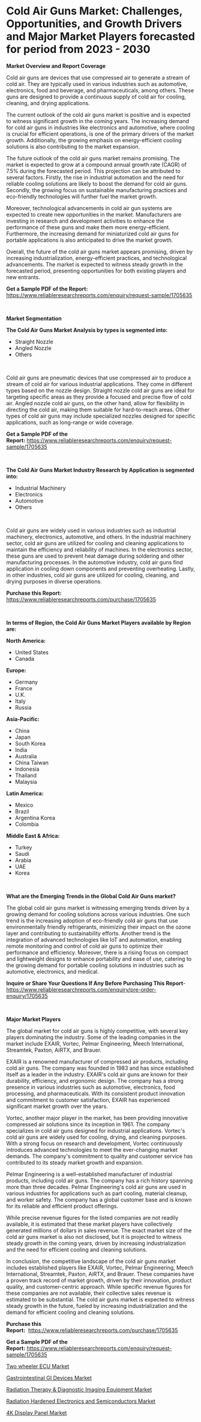 <p><h1>Cold Air Guns Market: Challenges, Opportunities, and Growth Drivers and Major Market Players forecasted for period from 2023 - 2030</h1></p><p><strong>Market Overview and Report Coverage</strong></p>
<p><p>Cold air guns are devices that use compressed air to generate a stream of cold air. They are typically used in various industries such as automotive, electronics, food and beverage, and pharmaceuticals, among others. These guns are designed to provide a continuous supply of cold air for cooling, cleaning, and drying applications.</p><p>The current outlook of the cold air guns market is positive and is expected to witness significant growth in the coming years. The increasing demand for cold air guns in industries like electronics and automotive, where cooling is crucial for efficient operations, is one of the primary drivers of the market growth. Additionally, the growing emphasis on energy-efficient cooling solutions is also contributing to the market expansion.</p><p>The future outlook of the cold air guns market remains promising. The market is expected to grow at a compound annual growth rate (CAGR) of 7.5% during the forecasted period. This projection can be attributed to several factors. Firstly, the rise in industrial automation and the need for reliable cooling solutions are likely to boost the demand for cold air guns. Secondly, the growing focus on sustainable manufacturing practices and eco-friendly technologies will further fuel the market growth.</p><p>Moreover, technological advancements in cold air gun systems are expected to create new opportunities in the market. Manufacturers are investing in research and development activities to enhance the performance of these guns and make them more energy-efficient. Furthermore, the increasing demand for miniaturized cold air guns for portable applications is also anticipated to drive the market growth.</p><p>Overall, the future of the cold air guns market appears promising, driven by increasing industrialization, energy-efficient practices, and technological advancements. The market is expected to witness steady growth in the forecasted period, presenting opportunities for both existing players and new entrants.</p></p>
<p><strong>Get a Sample PDF of the Report:</strong> <a href="https://www.reliableresearchreports.com/enquiry/request-sample/1705635">https://www.reliableresearchreports.com/enquiry/request-sample/1705635</a></p>
<p>&nbsp;</p>
<p><strong>Market Segmentation</strong></p>
<p><strong>The Cold Air Guns Market Analysis by types is segmented into:</strong></p>
<p><ul><li>Straight Nozzle</li><li>Angled Nozzle</li><li>Others</li></ul></p>
<p>&nbsp;</p>
<p><p>Cold air guns are pneumatic devices that use compressed air to produce a stream of cold air for various industrial applications. They come in different types based on the nozzle design. Straight nozzle cold air guns are ideal for targeting specific areas as they provide a focused and precise flow of cold air. Angled nozzle cold air guns, on the other hand, allow for flexibility in directing the cold air, making them suitable for hard-to-reach areas. Other types of cold air guns may include specialized nozzles designed for specific applications, such as long-range or wide coverage.</p></p>
<p><strong>Get a Sample PDF of the Report:</strong>&nbsp;<a href="https://www.reliableresearchreports.com/enquiry/request-sample/1705635">https://www.reliableresearchreports.com/enquiry/request-sample/1705635</a></p>
<p>&nbsp;</p>
<p><strong>The Cold Air Guns Market Industry Research by Application is segmented into:</strong></p>
<p><ul><li>Industrial Machinery</li><li>Electronics</li><li>Automotive</li><li>Others</li></ul></p>
<p>&nbsp;</p>
<p><p>Cold air guns are widely used in various industries such as industrial machinery, electronics, automotive, and others. In the industrial machinery sector, cold air guns are utilized for cooling and cleaning applications to maintain the efficiency and reliability of machines. In the electronics sector, these guns are used to prevent heat damage during soldering and other manufacturing processes. In the automotive industry, cold air guns find application in cooling down components and preventing overheating. Lastly, in other industries, cold air guns are utilized for cooling, cleaning, and drying purposes in diverse operations.</p></p>
<p><strong>Purchase this Report:</strong>&nbsp; <a href="https://www.reliableresearchreports.com/purchase/1705635">https://www.reliableresearchreports.com/purchase/1705635</a></p>
<p>&nbsp;</p>
<p><strong>In terms of Region, the Cold Air Guns Market Players available by Region are:</strong></p>
<p>
    <p> <strong> North America: </strong>
        <ul>
            <li>United States</li>
            <li>Canada</li>
        </ul>
        </p> 
    <p> <strong> Europe: </strong>
        <ul>
            <li>Germany</li>
            <li>France</li>
            <li>U.K.</li>
            <li>Italy</li>
            <li>Russia</li>
        </ul>
        </p> 
    <p> <strong> Asia-Pacific: </strong>
        <ul>
            <li>China</li>
            <li>Japan</li>
            <li>South Korea</li>
            <li>India</li>
            <li>Australia</li>
            <li>China Taiwan</li>
            <li>Indonesia</li>
            <li>Thailand</li>
            <li>Malaysia</li>
        </ul>
        </p> 
    <p> <strong> Latin America: </strong>
        <ul>
            <li>Mexico</li>
            <li>Brazil</li>
            <li>Argentina Korea</li>
            <li>Colombia</li>
        </ul>
        </p> 
    <p> <strong> Middle East & Africa: </strong>
        <ul>
            <li>Turkey</li>
            <li>Saudi</li>
            <li>Arabia</li>
            <li>UAE</li>
            <li>Korea</li>
        </ul>
    </p>
    </p>
<p>&nbsp;</p>
<p><strong>What are the Emerging Trends in the Global Cold Air Guns market?</strong></p>
<p><p>The global cold air guns market is witnessing emerging trends driven by a growing demand for cooling solutions across various industries. One such trend is the increasing adoption of eco-friendly cold air guns that use environmentally friendly refrigerants, minimizing their impact on the ozone layer and contributing to sustainability efforts. Another trend is the integration of advanced technologies like IoT and automation, enabling remote monitoring and control of cold air guns to optimize their performance and efficiency. Moreover, there is a rising focus on compact and lightweight designs to enhance portability and ease of use, catering to the growing demand for portable cooling solutions in industries such as automotive, electronics, and medical.</p></p>
<p><strong>Inquire or Share Your Questions If Any Before Purchasing This Report</strong>- <a href="https://www.reliableresearchreports.com/enquiry/pre-order-enquiry/1705635">https://www.reliableresearchreports.com/enquiry/pre-order-enquiry/1705635</a></p>
<p>&nbsp;</p>
<p><strong>Major Market Players</strong></p>
<p><p>The global market for cold air guns is highly competitive, with several key players dominating the industry. Some of the leading companies in the market include EXAIR, Vortec, Pelmar Engineering, Meech International, Streamtek, Paxton, AiRTX, and Brauer.</p><p>EXAIR is a renowned manufacturer of compressed air products, including cold air guns. The company was founded in 1983 and has since established itself as a leader in the industry. EXAIR's cold air guns are known for their durability, efficiency, and ergonomic design. The company has a strong presence in various industries such as automotive, electronics, food processing, and pharmaceuticals. With its consistent product innovation and commitment to customer satisfaction, EXAIR has experienced significant market growth over the years.</p><p>Vortec, another major player in the market, has been providing innovative compressed air solutions since its inception in 1961. The company specializes in cold air guns designed for industrial applications. Vortec's cold air guns are widely used for cooling, drying, and cleaning purposes. With a strong focus on research and development, Vortec continuously introduces advanced technologies to meet the ever-changing market demands. The company's commitment to quality and customer service has contributed to its steady market growth and expansion.</p><p>Pelmar Engineering is a well-established manufacturer of industrial products, including cold air guns. The company has a rich history spanning more than three decades. Pelmar Engineering's cold air guns are used in various industries for applications such as part cooling, material cleanup, and worker safety. The company has a global customer base and is known for its reliable and efficient product offerings.</p><p>While precise revenue figures for the listed companies are not readily available, it is estimated that these market players have collectively generated millions of dollars in sales revenue. The exact market size of the cold air guns market is also not disclosed, but it is projected to witness steady growth in the coming years, driven by increasing industrialization and the need for efficient cooling and cleaning solutions.</p><p>In conclusion, the competitive landscape of the cold air guns market includes established players like EXAIR, Vortec, Pelmar Engineering, Meech International, Streamtek, Paxton, AiRTX, and Brauer. These companies have a proven track record of market growth, driven by their innovation, product quality, and customer-centric approach. While specific revenue figures for these companies are not available, their collective sales revenue is estimated to be substantial. The cold air guns market is expected to witness steady growth in the future, fueled by increasing industrialization and the demand for efficient cooling and cleaning solutions.</p></p>
<p><strong>Purchase this Report:</strong>&nbsp;&nbsp;<a href="https://www.reliableresearchreports.com/purchase/1705635">https://www.reliableresearchreports.com/purchase/1705635</a></p>
<p></p>
<p><strong>Get a Sample PDF of the Report:</strong>&nbsp;<a href="https://www.reliableresearchreports.com/enquiry/request-sample/1705635">https://www.reliableresearchreports.com/enquiry/request-sample/1705635</a></p>
<p><p><a href="https://www.linkedin.com/pulse/two-wheeler-ecu-market-insights-players-forecast-till-5hxjf/">Two wheeler ECU Market</a></p><p><a href="https://www.linkedin.com/pulse/gastrointestinal-gi-devices-market-insights-players-forecast-nyfsf/">Gastrointestinal GI Devices Market</a></p><p><a href="https://medium.com/@gussiehauck/radiation-therapy-diagnostic-imaging-equipment-market-insight-market-trends-growth-forecasted-6bb351023679">Radiation Therapy & Diagnostic Imaging Equipment Market</a></p><p><a href="https://medium.com/@odellernser/radiation-hardened-electronics-and-semiconductors-market-report-reveals-the-latest-trends-and-c0d5b26b94b4">Radiation Hardened Electronics and Semiconductors Market</a></p><p><a href="https://www.linkedin.com/pulse/4k-display-panel-market-size-share-amp-trends-analysis-report-1bywf/">4K Display Panel Market</a></p></p>